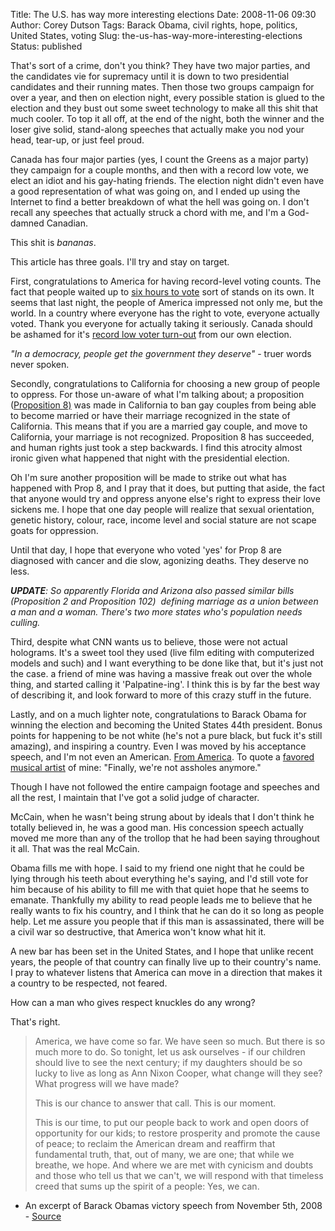 Title: The U.S. has way more interesting elections
Date: 2008-11-06 09:30
Author: Corey Dutson
Tags: Barack Obama, civil rights, hope, politics, United States, voting
Slug: the-us-has-way-more-interesting-elections
Status: published

That's sort of a crime, don't you think? They have two major parties,
and the candidates vie for supremacy until it is down to two
presidential candidates and their running mates. Then those two groups
campaign for over a year, and then on election night, every possible
station is glued to the election and they bust out some sweet technology
to make all this shit that much cooler. To top it all off, at the end of
the night, both the winner and the loser give solid, stand-along
speeches that actually make you nod your head, tear-up, or just feel
proud.

Canada has four major parties (yes, I count the Greens as a major party)
they campaign for a couple months, and then with a record low vote, we
elect an idiot and his gay-hating friends. The election night didn't
even have a good representation of what was going on, and I ended up
using the Internet to find a better breakdown of what the hell was going
on. I don't recall any speeches that actually struck a chord with me,
and I'm a God-damned Canadian.

This shit is *bananas*.


<!-- PELICAN_END_SUMMARY -->


This article has three goals. I'll try and stay on target.

First, congratulations to America for having record-level voting counts.
The fact that people waited up to [six hours to
vote](http://www.ctv.ca/servlet/ArticleNews/story/CTVNews/20081104/election_turnout_081104/20081104?s_name=uselection2008 "CTV.ca: Americans wait hours to vote")
sort of stands on its own. It seems that last night, the people of
America impressed not only me, but the world. In a country where
everyone has the right to vote, everyone actually voted. Thank you
everyone for actually taking it seriously. Canada should be ashamed for
it's [record low voter
turn-out](http://www.cbc.ca/news/canadavotes/story/2008/10/15/voter-turnout.html "Canadian voters suck")
from our own election.

*"In a democracy, people get the government they deserve"* - truer words
never spoken.

Secondly, congratulations to California for choosing a new group of
people to oppress. For those un-aware of what I'm talking about; a
proposition ([Proposition
8)](http://en.wikipedia.org/wiki/California_Proposition_8_(2008) "Wikipedia: Proposition 8")
was made in California to ban gay couples from being able to become
married or have their marriage recognized in the state of California.
This means that if you are a married gay couple, and move to California,
your marriage is not recognized. Proposition 8 has succeeded, and human
rights just took a step backwards. I find this atrocity almost ironic
given what happened that night with the presidential election.

Oh I'm sure another proposition will be made to strike out what has
happened with Prop 8, and I pray that it does, but putting that aside,
the fact that anyone would try and oppress anyone else's right to
express their love sickens me. I hope that one day people will realize
that sexual orientation, genetic history, colour, race, income level and
social stature are not scape goats for oppression.

Until that day, I hope that everyone who voted 'yes' for Prop 8 are
diagnosed with cancer and die slow, agonizing deaths. They deserve no
less.

***UPDATE**: So apparently Florida and Arizona also passed similar bills
(Proposition 2 and Proposition 102)  defining marriage as a union
between a man and a woman. There's two more states who's population
needs culling.*

Third, despite what CNN wants us to believe, those were not actual
holograms. It's a sweet tool they used (live film editing with
computerized models and such) and I want everything to be done like
that, but it's just not the case. a friend of mine was having a massive
freak out over the whole thing, and started calling it 'Palpatine-ing'.
I think this is by far the best way of describing it, and look forward
to more of this crazy stuff in the future.

Lastly, and on a much lighter note, congratulations to Barack Obama for
winning the election and becoming the United States 44th president.
Bonus points for happening to be not white (he's not a pure black, but
fuck it's still amazing), and inspiring a country. Even I was moved by
his acceptance speech, and I'm not even an American. [From
America](http://www.youtube.com/watch?v=FO0kRE5OTZI "A True American Legend").
To quote a [favored musical
artist](http://maybeitsjustme.biz/post/58043865/finally "Butch Walker")
of mine: "Finally, we're not assholes anymore."

Though I have not followed the entire campaign footage and speeches and
all the rest, I maintain that I've got a solid judge of character.

McCain, when he wasn't being strung about by ideals that I don't think
he totally believed in, he was a good man. His concession speech
actually moved me more than any of the trollop that he had been saying
throughout it all. That was the real McCain.

Obama fills me with hope. I said to my friend one night that he could be
lying through his teeth about everything he's saying, and I'd still vote
for him because of his ability to fill me with that quiet hope that he
seems to emanate. Thankfully my ability to read people leads me to
believe that he really wants to fix his country, and I think that he can
do it so long as people help. Let me assure you people that if this man
is assassinated, there will be a civil war so destructive, that America
won't know what hit it.

A new bar has been set in the United States, and I hope that unlike
recent years, the people of that country can finally live up to their
country's name. I pray to whatever listens that America can move in a
direction that makes it a country to be respected, not feared.

How can a man who gives respect knuckles do any wrong?

That's right.

> America, we have come so far. We have seen so much. But there is so
> much more to do. So tonight, let us ask ourselves - if our children
> should live to see the next century; if my daughters should be so
> lucky to live as long as Ann Nixon Cooper, what change will they see?
> What progress will we have made?
>
> This is our chance to answer that call. This is our moment.
>
> This is our time, to put our people back to work and open doors of
> opportunity for our kids; to restore prosperity and promote the cause
> of peace; to reclaim the American dream and reaffirm that fundamental
> truth, that, out of many, we are one; that while we breathe, we hope.
> And where we are met with cynicism and doubts and those who tell us
> that we can't, we will respond with that timeless creed that sums up
> the spirit of a people: Yes, we can.

- An excerpt of Barack Obamas victory speech from November 5th, 2008 -
[Source](http://www.belfasttelegraph.co.uk/news/world-news/us-election/transcript-barack-obamas-victory-speech-14038394.html "Belfast Telegraph: Transcript: Barack Obama's victory speech")
